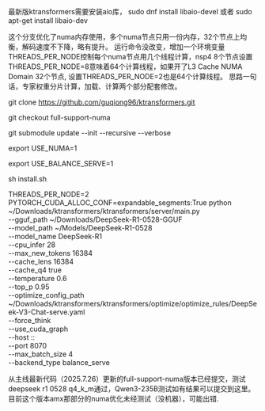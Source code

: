 最新版ktransformers需要安装aio库，  sudo dnf install libaio-devel 或者 sudo apt-get install libaio-dev

这个分支优化了numa内存使用，多个numa节点只用一份内存，32个节点上均衡，解码速度不下降，略有提升。
运行命令没改变，增加一个环境变量THREADS_PER_NODE控制每个numa节点用几个线程计算，nsp4 8个节点设置THREADS_PER_NODE=8意味着64个计算线程，如果开了L3 Cache NUMA Domain 32个节点, 设置THREADS_PER_NODE=2也是64个计算线程。
思路一句话，专家权重分片计算，加载、计算两个部分配套修改。

git clone https://github.com/guqiong96/ktransformers.git

git checkout full-support-numa

git submodule update --init --recursive --verbose

export  USE_NUMA=1

export  USE_BALANCE_SERVE=1 

sh install.sh

THREADS_PER_NODE=2 PYTORCH_CUDA_ALLOC_CONF=expandable_segments:True python ~/Downloads/ktransformers/ktransformers/server/main.py \
    --gguf_path ~/Downloads/DeepSeek-R1-0528-GGUF  \
    --model_path ~/Models/DeepSeek-R1-0528 \
    --model_name DeepSeek-R1  \
    --cpu_infer 28 \
    --max_new_tokens 16384 \
    --cache_lens 16384 \
    --cache_q4 true \
    --temperature 0.6 \
    --top_p 0.95 \
    --optimize_config_path ~/Downloads/ktransformers/ktransformers/optimize/optimize_rules/DeepSeek-V3-Chat-serve.yaml \
    --force_think \
    --use_cuda_graph \
    --host :: \
    --port 8070 \
    --max_batch_size 4 \
    --backend_type balance_serve

从主线最新代码（2025.7.26）更新的full-support-numa版本已经提交，测试deepseek r1 0528 q4_k_m通过，Qwen3-235B测试如有结果可以提交到这里。
目前这个版本amx那部分的numa优化未经测试（没机器），可能出错.
